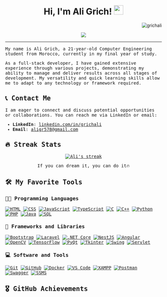 <h1 align="center">
Hi, I'm Ali Grich!
  <img src="https://media.giphy.com/media/hvRJCLFzcasrR4ia7z/giphy.gif" width="30"></h1>
 <img src="https://komarev.com/ghpvc/?username=grichali&label=Profile%20Views&color=0e75b6&style=flat" align='right' alt="grichali" />

<br/>

<!-- Typing SVG by DenverCoder1 - https://github.com/DenverCoder1/readme-typing-svg -->
<p align="center">
  <a href="https://github.com/DenverCoder1/readme-typing-svg"><img src="https://readme-typing-svg.herokuapp.com?lines=Computer+Engineering+Student;Full+Stack+Developer;AI%20Enthusiast;Always%20learning%20new%20things&center=true&width=380&height=45"></a>
</p>
<hr/>
<samp>
My name is Ali Grich, a 21-year-old Computer Engineering student from Morocco, currently in my final year of study.

As a full-stack developer, I have gained extensive experience through various projects, demonstrating my ability to manage and deliver results across all stages of development. My versatility and quick learning skills allow me to adapt to any technology or framework required.
</samp>

## 📞 Contact Me

I am eager to connect and discuss potential opportunities or collaborations. You can reach me via LinkedIn or email:

- **LinkedIn**: [linkedin.com/in/grichali](https://www.linkedin.com/in/grichali)
- **Email**: [aligr578@gmail.com](mailto:aligr578@gmail.com)



## 🔥 Streak Stats

<!-- GitHub Readme Streak Stats - https://github.com/DenverCoder1/github-readme-streak-stats -->
<p align="center">
  <a href="https://github.com/DenverCoder1/github-readme-streak-stats">
    <img title="🔥 Get streak stats for your profile at git.io/streak-stats" alt="Ali's streak" src="https://github-readme-streak-stats.herokuapp.com/?user=grichali&theme=monokai-metallian&hide_border=true"/>
  </a>
  <p align="center"> If you can dream it, you can do it🔥 </p>
</p>

## 🛠️ My Favorite Tools

### 👨‍💻 Programming Languages

<p>
    <a href="https://github.com/search?q=user%3Agrichali+is%3Arepo+language%3Ahtml"><img alt="HTML" src="https://img.shields.io/badge/HTML%20-%23E34F26.svg?logo=html5&logoColor=white"></a>
    <a href="https://github.com/search?q=user%3Agrichali+is%3Arepo+language%3acss"><img alt="CSS" src="https://img.shields.io/badge/CSS%20-%231572B6.svg?logo=css3&logoColor=white"></a>
    <a href="https://github.com/search?q=user%3Agrichali+is%3Arepo+language%3ajavascript"><img alt="JavaScript" src="https://img.shields.io/badge/JavaScript%20-%23F7DF1E.svg?logo=javascript&logoColor=black"></a>
    <a href="https://github.com/search?q=user%3Agrichali+is%3Arepo+language%3atypescript"><img alt="TypeScript" src="https://img.shields.io/badge/TypeScript-%232B72B7.svg?logo=typescript&logoColor=white"></a>
    <a href="https://github.com/search?q=user%3Agrichali+is%3Arepo+language%3Ac"><img alt="C" src="https://img.shields.io/badge/C%20-%232370ED.svg?logo=c&logoColor=white"></a>
    <a href="https://github.com/search?q=user%3Agrichali+is%3Arepo+language%3acpp"><img alt="C++" src="https://img.shields.io/badge/C++%20-%2300599C.svg?logo=c%2B%2B&logoColor=white"></a>
    <a href="https://github.com/search?q=user%3Agrichali+is%3Arepo+language%3apython"><img alt="Python" src="https://img.shields.io/badge/Python%20-%2314354C.svg?logo=python&logoColor=white"></a>
    <a href="https://github.com/search?q=user%3Agrichali+is%3Arepo+language%3aphp"><img alt="PHP" src="https://img.shields.io/badge/PHP-%23777BB4.svg?logo=php&logoColor=white"></a>
    <a href="https://github.com/search?q=user%3Agrichali+is%3Arepo+language%3Ajava"><img alt="Java" src="https://img.shields.io/badge/Java-%23007396.svg?logo=java&logoColor=white"></a>
    <a href="https://github.com/search?q=user%3Agrichali+is%3Arepo+language%3asql"><img alt="SQL" src="https://img.shields.io/badge/SQL%20-%23025E8C.svg?logo=amazon-dynamodb&logoColor=white"></a>
</p>

### 🧰 Frameworks and Libraries

<p>
    <a href="#"><img alt="Bootstrap" src="https://img.shields.io/badge/Bootstrap-%23563D7C.svg?logo=bootstrap&logoColor=white"></a>
    <a href="#"><img alt="Laravel" src="https://img.shields.io/badge/Laravel-%23F05240.svg?logo=laravel&logoColor=white"></a>
    <a href="#"><img alt=".NET Core" src="https://img.shields.io/badge/.NET%20Core-%23246D6F.svg?logo=.net&logoColor=white"></a>
    <a href="#"><img alt="NestJS" src="https://img.shields.io/badge/NestJS-%23E0234E.svg?logo=nestjs&logoColor=white"></a>
    <a href="#"><img alt="Angular" src="https://img.shields.io/badge/Angular-%23E23237.svg?logo=angular&logoColor=white"></a>
    <a href="#"><img alt="OpenCV" src="https://img.shields.io/badge/OpenCV-%23003B57.svg?logo=opencv&logoColor=white"></a>
    <a href="#"><img alt="TensorFlow" src="https://img.shields.io/badge/TensorFlow-%23FF6F00.svg?logo=tensorflow&logoColor=white"></a>
    <a href="#"><img alt="PyQt" src="https://img.shields.io/badge/PyQt-%234B8BBE.svg?logo=python&logoColor=white"></a>
    <a href="#"><img alt="Tkinter" src="https://img.shields.io/badge/Tkinter-%2337646F.svg?logo=python&logoColor=white"></a>
    <a href="#"><img alt="Swing" src="https://img.shields.io/badge/Swing-%23100D80.svg?logo=java&logoColor=white"></a>
    <a href="#"><img alt="Servlet" src="https://img.shields.io/badge/Servlet-%2312116C.svg?logo=java&logoColor=white"></a>
</p>

### 💻 Software and Tools

<p>
    <a href="#"><img alt="Git" src="https://img.shields.io/badge/Git%20-%23F05033.svg?logo=git&logoColor=white"></a>
    <a href="#"><img alt="GitHub" src="https://img.shields.io/badge/GitHub-%23121011.svg?logo=github&logoColor=white"></a>
    <a href="#"><img alt="Docker" src="https://img.shields.io/badge/Docker-%230db7ed.svg?logo=docker&logoColor=white"></a>
    <a href="#"><img alt="VS Code" src="https://img.shields.io/badge/Visual%20Studio%20Code-0078d7.svg?logo=visual-studio-code&logoColor=white"></a>
    <a href="#"><img alt="XAMPP" src="https://img.shields.io/badge/XAMPP-%23f5e81e.svg?logo=xampp&logoColor=black"></a>
    <a href="#"><img alt="Postman" src="https://img.shields.io/badge/Postman-%23FF6C37.svg?logo=postman&logoColor=white"></a>
    <a href="#"><img alt="Swagger" src="https://img.shields.io/badge/Swagger-%2380D3F7.svg?logo=swagger&logoColor=white"></a>
    <a href="#"><img alt="SSMS" src="https://img.shields.io/badge/SQL%20Server%20Management%20Studio-%232e6c82.svg?logo=microsoft-sql-server&logoColor=white"></a>
</p>

## 🎖️ GitHub Achievements

<!-- GitHub Achievements - https://github.com/ryo-ma/github-profile-trophy -->
<!-- <a href="https://github.com/ryo-ma/github-profile-trophy"> 
    <img src="https://github-profile-trophy.vercel.app/?username=grichali&theme=darkhub&no-frame=true&no-bg=true&margin-w=4" alt="Ali's Achievements" />
</a>

